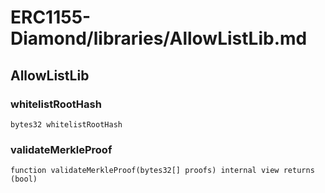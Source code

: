 # ERC1155-Diamond/libraries/AllowListLib.md

## AllowListLib

### whitelistRootHash

```solidity
bytes32 whitelistRootHash
```

### validateMerkleProof

```solidity
function validateMerkleProof(bytes32[] proofs) internal view returns (bool)
```
